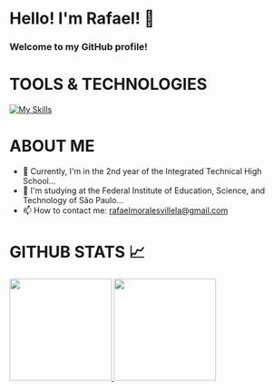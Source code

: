 # Hello! I'm Rafael! 👋  

### Welcome to my GitHub profile!  

# TOOLS & TECHNOLOGIES  
[![My Skills](https://skillicons.dev/icons?i=python,c,html,css,mysql,git)](https://skillicons.dev)

# ABOUT ME   
- 🔭 Currently, I'm in the 2nd year of the Integrated Technical High School...  
- 🏫 I'm studying at the Federal Institute of Education, Science, and Technology of São Paulo...  
- 📫 How to contact me: rafaelmoralesvillela@gmail.com  

# GITHUB STATS 📈  
<div>  
<a href="https://github.com/M0RAVI">  
<img height="180em" src="https://github-readme-stats.vercel.app/api/top-langs/?username=RafaelMVDev&layout=compact&langs_count=7&theme=dracula"/>  
<img height="180em" src="https://github-readme-stats.vercel.app/api?username=RafaelMVDev&show_icons=true&theme=dracula&include_all_commits=true&count_private=true"/>  
</div>  
